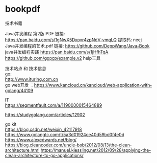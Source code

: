 # bookpdf
技术书籍


Java并发编程 第2版 PDF                链接: https://pan.baidu.com/s/1gNwX5Dxpvr4zpNdV-vmqLQ 提取码: neej    
Java并发编程的艺术.pdf                链接:  https://github.com/DeppWang/Java-Book  
java并发编程实践    https://pan.baidu.com/s/1jHfhTqA   https://github.com/gopcp/example.v2 help工具

技术站点 和 技术信息   
go:  
http://www.ituring.com.cn   
go web开发 ：https://www.kancloud.cn/kancloud/web-application-with-golang/44109 
 
IT  
https://segmentfault.com/a/1190000015464889  


https://studygolang.com/articles/12902

go kit   
https://blog.csdn.net/weixin_42117918   
https://www.golangtc.com/t/5a3d01924ce40d59bd0f4e0d  
https://www.alexedwards.net/blog/  
https://blog.cleancoder.com/uncle-bob/2012/08/13/the-clean-architecture.html 
https://manuel.kiessling.net/2012/09/28/applying-the-clean-architecture-to-go-applications/

